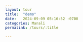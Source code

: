 ```yaml
---
layout: tour
title:  "demo"
date:   2024-09-09 05:16:52 -0700
categories: Manali
permalink: /tours/:title

---
```


